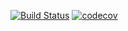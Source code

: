 [![Build Status](https://travis-ci.org/PetrBogomolov/job4j_pooh.svg?branch=master)](https://travis-ci.org/PetrBogomolov/job4j_pooh)
[![codecov](https://codecov.io/gh/PetrBogomolov/job4j_pooh/branch/main/graph/badge.svg)](https://codecov.io/gh/PetrBogomolov/job4j_pooh)
